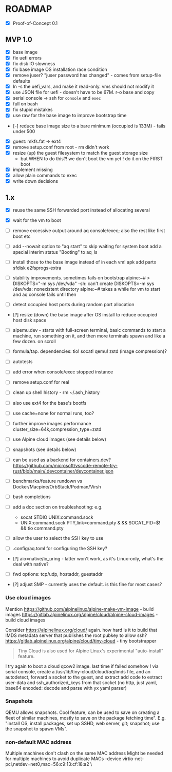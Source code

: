 # ROADMAP

- [x] Proof-of-Concept 0.1

## MVP 1.0

- [x] base image
- [x] fix uefi errors
- [x] fix disk IO slowness
- [x] fix base image OS installation race condition
- [x] remove juser? "juser password has changed" - comes from setup-file defaults
- [x] ln -s the uefi_vars, and make it read-only. vms should not modify it
- [x] use JSON file for uefi - doesn't have to be 67M. r-o base and copy
- [x] serial console -> ssh for `console` and `exec`
- [x] full on bash
- [x] fix stupid mistakes
- [x] use raw for the base image to improve bootstrap time
- [-] reduce base image size to a bare minimum (occupied is 133M) - fails under 500
- [x] guest: mkfs.fat -> ext4
- [x] remove setup.conf from root - rm didn't work
- [x] resize (up) the guest filesystem to match the guest storage size
    - but WHEN to do this?! we don't boot the vm yet ! do it on the FIRST boot
- [x] implement missing
- [x] allow plain commands to exec
- [x] write down decisions

## 1.x

- [x] reuse the same SSH forwarded port instead of allocating several
- [x] wait for the vm to boot

- [ ] remove excessive output around aq console/exec; also the rest like first boot etc

- [ ] add --nowait option to "aq start" to skip waiting for system boot
      add a special interim status "Booting" to aq_ls

- [ ] install those to the base image instead of in each vm! apk add partx sfdisk e2fsprogs-extra

- [ ] stability improvements. sometimes fails on bootstrap
        alpine:~# > DISKOPTS="-m sys /dev/vda"
        -sh: can't create DISKOPTS=-m sys /dev/vda: nonexistent directory
        alpine:~#
      takes a while for vm to start and aq console <vm> fails until then

- [ ] detect occupied host ports during random port allocation

- [?] resize (down) the base image after OS install to reduce occupied host disk space

- [ ] alpemu.dev - starts with full-screen terminal, basic commands to start a machine, run something on it, and then more terminals spawn and like a few dozen. on scroll
- [ ] formula/tap. dependencies: tio! socat! qemu! zstd (image compression)?
- [ ] autotests
- [ ] add error when console/exec stopped instance
- [ ] remove setup.conf for real
- [ ] clean up shell history - rm ~/.ash_history
- [ ] also use ext4 for the base's bootfs
- [ ] use cache=none for normal runs, too?
- [ ] further improve images performance cluster_size=64k,compression_type=zstd
- [ ] use Alpine cloud images (see details below)
- [ ] snapshots (see details below)
- [ ] can be used as a backend for containers.dev? https://github.com/microsoft/vscode-remote-try-rust/blob/main/.devcontainer/devcontainer.json
- [ ] benchmarks/feature rundown vs Docker/Macpine/OrbStack/Podman/Virsh
- [ ] bash completions

- [ ] add a doc section on troubleshooting: e.g.
  - socat STDIO UNIX:command.sock
  - UNIX:command.sock PTY,link=command.pty & && SOCAT_PID=$! && tio command.pty

- [ ] allow the user to select the SSH key to use
- [ ] .config/aq.toml for configuring the SSH key?

- [?] aio=native/io_uring - latter won't work, as it's Linux-only, what's the deal with native?

- [ ] fwd options: tcp/udp, hostaddr, guestaddr

- [?] adjust SMP - currently uses the default. is this fine for most cases?

### Use cloud images

Mention https://github.com/alpinelinux/alpine-make-vm-image - build images
https://gitlab.alpinelinux.org/alpine/cloud/alpine-cloud-images - build cloud images

Consider https://alpinelinux.org/cloud/ again. how hard is it to build that IMDS metadata server that publishes the root pubkey to allow ssh?
https://gitlab.alpinelinux.org/alpine/cloud/tiny-cloud - tiny bootstrapper
> Tiny Cloud is also used for Alpine Linux's experimental "auto-install" feature.

! try again to boot a cloud qcow2 image. last time if failed somehow
! via serial console, create a /usr/lib/tiny-cloud/cloud/*aq*/imds file, and an autodetect, forward a socket to the guest, and extract add code to extract user-data and ssh_authorized_keys from that socket (no http, just yaml, base64 encoded: decode and parse with yx yaml parser)

### Snapshots

QEMU allows snapshots. Cool feature, can be used to save on creating a fleet of similar machines, mostly to save on the package fetching time". E.g. "install OS, install packages, set up SSHD, web server, git; snapshot; use the snapshot to spawn VMs".

### non-default MAC address

Multiple machines don't clash on the same MAC address
Might be needed for multiple machines to avoid duplicate MACs
    -device virtio-net-pci,netdev=net0,mac=56:c9:13:cf:18:a2 \
